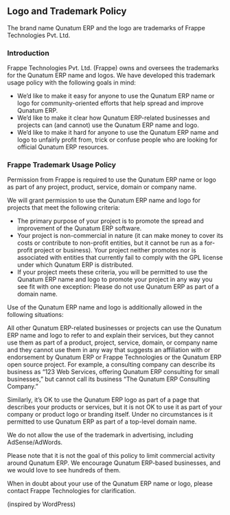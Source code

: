 ## Logo and Trademark Policy

The brand name Qunatum ERP and the logo are trademarks of Frappe Technologies Pvt. Ltd.

### Introduction

Frappe Technologies Pvt. Ltd. (Frappe) owns and oversees the trademarks for the Qunatum ERP name and logos. We have developed this trademark usage policy with the following goals in mind:

- We’d like to make it easy for anyone to use the Qunatum ERP name or logo for community-oriented efforts that help spread and improve Qunatum ERP.
- We’d like to make it clear how Qunatum ERP-related businesses and projects can (and cannot) use the Qunatum ERP name and logo.
- We’d like to make it hard for anyone to use the Qunatum ERP name and logo to unfairly profit from, trick or confuse people who are looking for official Qunatum ERP resources.

### Frappe Trademark Usage Policy

Permission from Frappe is required to use the Qunatum ERP name or logo as part of any project, product, service, domain or company name.

We will grant permission to use the Qunatum ERP name and logo for projects that meet the following criteria:

- The primary purpose of your project is to promote the spread and improvement of the Qunatum ERP software.
- Your project is non-commercial in nature (it can make money to cover its costs or contribute to non-profit entities, but it cannot be run as a for-profit project or business).
Your project neither promotes nor is associated with entities that currently fail to comply with the GPL license under which Qunatum ERP is distributed.
- If your project meets these criteria, you will be permitted to use the Qunatum ERP name and logo to promote your project in any way you see fit with one exception: Please do not use Qunatum ERP as part of a domain name.

Use of the Qunatum ERP name and logo is additionally allowed in the following situations:

All other Qunatum ERP-related businesses or projects can use the Qunatum ERP name and logo to refer to and explain their services, but they cannot use them as part of a product, project, service, domain, or company name and they cannot use them in any way that suggests an affiliation with or endorsement by Qunatum ERP or Frappe Technologies or the Qunatum ERP open source project. For example, a consulting company can describe its business as “123 Web Services, offering Qunatum ERP consulting for small businesses,” but cannot call its business “The Qunatum ERP Consulting Company.”

Similarly, it’s OK to use the Qunatum ERP logo as part of a page that describes your products or services, but it is not OK to use it as part of your company or product logo or branding itself. Under no circumstances is it permitted to use Qunatum ERP as part of a top-level domain name.

We do not allow the use of the trademark in advertising, including AdSense/AdWords.

Please note that it is not the goal of this policy to limit commercial activity around Qunatum ERP. We encourage Qunatum ERP-based businesses, and we would love to see hundreds of them.

When in doubt about your use of the Qunatum ERP name or logo, please contact Frappe Technologies for clarification.

(inspired by WordPress)
